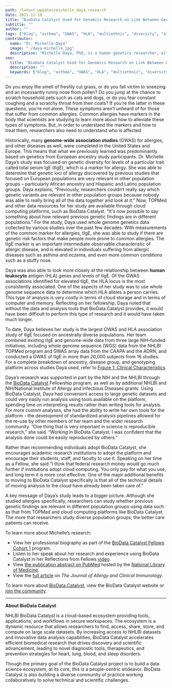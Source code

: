 ```yaml
---
path: /latest-updates/michelle_daya_research
date: 2021-12-10
title: "BioData Catalyst Used for Genomics Research on Link Between Genetic Risk and Allergic Disease"
subtitle: ""
author: ""
tags: ["blog", "asthma", "GWAS", "HLA", "multiethnic", "diversity", "allergies", "cloud computing"]
contributor:
  name: "Dr. Michelle Daya"
  image: "./daya-michelle.jpg"
  description: "Michelle Daya, PhD, is a human genetics researcher, with a focus on how genetic makeup influences risk for developing common allergies such as asthma and eczema. Her research was supported in part by the BioData Catalyst Fellowship Program, which she participated in during [Cohort I](https://biodatacatalyst.nhlbi.nih.gov/fellows/cohort1/). For her study, [Multiethnic genome-wide and HLA association study of total serum IgE level](https://pubmed.ncbi.nlm.nih.gov/34536413/), she leveraged data from the National Heart, Lung and Blood Institute (NHLBI) Trans-Omics for Precision Medicine (TOPMed) program; the Consortium on Asthma among African-ancestry Populations in the Americas (CAAPA); and the Atopic Dermatitis Research Network (ADRN)."
seo:
  title: "BioData Catalyst Used for Genomics Research on Link Between Genetic Risk and Allergic Disease"
  description: ""
  keywords: ["blog", "asthma", "GWAS", "HLA", "multiethnic", "diversity", "allergies", "cloud computing"]
---
```


Do you enjoy the smell of freshly cut grass, or do you fall victim to sneezing and an incessantly runny nose from pollen? Do you jump at the chance to scratch household pets such as cats and dogs, or do you fear constant coughing and a scratchy throat from their coats? If you’re the latter in these questions, you're not alone. These symptoms aren’t unheard of for those that suffer from common allergies. Common allergies have markers in the body that scientists are studying to learn more about how to alleviate these types of symptoms. But, in order to understand the markers and how to treat them, researchers also need to understand who is affected.

Historically, many **genome-wide association studies** (GWAS) for allergies, and other diseases as well, were completed in the United States and Europe. This means that what we previously learned was predominantly based on genetics from European ancestry study participants. Dr. Michelle Daya’s study was focused on genetic diversity for levels of a particular trait called total serum IgE (tIgE), which is a marker for allergy. She was able to determine that genetic loci of allergy discovered by previous studies that focused on European populations are very relevant in other population groups – particularly African ancestry and Hispanic and Latino population groups. 
Daya explains, “Previously, researchers couldn’t really say which genetic variants are relevant in other population groups because nobody was able to really bring all of the data together and look at it.” Now, TOPMed and other data resources for her study are available through cloud computing platforms, such as BioData Catalyst. “It's now possible to say something about how relevant previous genetic findings are in different populations.”
For the study, Daya used whole genome genetics data collected by various studies over the past few decades. With measurements of the common marker for allergies, tIgE, she was able to study if there are genetic risk factors that make people more prone to common allergies. The tIgE marker is an important intermediate observable characteristic of allergic disease, and is elevated in individuals suffering from allergic diseases such as asthma and eczema, and even more common conditions such as a stuffy nose.

Daya was also able to look more closely at the relationship between **human leukocyte** antigen (HLA) genes and levels of tIgE. Of the GWAS associations identified for elevated tIgE, the HLA locus is the most consistently associated. One of the aspects of her study was to use whole genome sequence data to determine which HLA alleles a person carries. This type of analysis is very costly in terms of cloud storage and in terms of computer and memory. Reflecting on her fellowship, Daya noted that without the data and analysis tools that BioData Catalyst provides, it would have been difficult to perform this type of research and it would have taken much longer. 

To date, Daya believes her study is the largest GWAS and HLA association study of tIgE focused on ancestrally diverse populations. Her team combined existing tIgE and genome-wide data from three large NIH–funded initiatives, including whole genome sequence (WGS) data from the NHLBI TOPMed program and GWAS array data from the CAAPA and the ADRN, and conducted a GWAS of tIgE in more than 20,000 subjects from 16 studies. For a complete breakdown of ancestry, disease group, and genotyping platform across studies Daya used, refer to [Figure 1: Clinical Characteristics](https://els-jbs-prod-cdn.jbs.elsevierhealth.com/cms/attachment/48ffd166-2b2a-4d17-9e6b-4df2653a35a1/gr1_lrg.jpg).

Daya’s research was supported in part by the NIH and the NHLBI through the [BioData Catalyst](https://biodatacatalyst.nhlbi.nih.gov/) Fellowship program, as well as by additional NHLBI and NIH/National Institute of Allergy and Infectious Diseases grants. Using BioData Catalyst, Daya had convenient access to large genetic datasets and could very easily run analysis using tools available on the platform, spending time on interpreting results rather than writing tools for analysis. For more custom analyses, she had the ability to write her own tools for the platform - the development of standardized analysis pipelines allowed for the re-use by other members of her team and the wider research community. “One thing that is very important in science is reproducible research,” she said. “Working in BioData Catalyst, I was confident that the analysis done could be easily reproduced by others.”

Rather than recommending individuals adopt BioData Catalyst, she encourages academic research institutions to adopt the platform and encourage their students, staff, and faculty to use it. Speaking on her time as a Fellow, she said “I think that federal research money would go much further if institutions adopt cloud computing. You only pay for what you use, and long term it is more cost effective. One of the major additional benefits to moving to BioData Catalyst specifically is that all of the technical details of moving analysis to the cloud have already been taken care of.”

A key message of Daya’s study leads to a bigger picture. Although she studied allergies specifically, researchers can study whether previous genetic findings are relevant in different population groups using data such as that from TOPMed and cloud computing platforms like BioData Catalyst. The more that researchers study diverse population groups, the better care patients can receive. 

To learn more about Michelle’s research:

* View her professional biography as part of the [BioData Catalyst Fellows Cohort 1](https://biodatacatalyst.nhlbi.nih.gov/fellows/cohort1) program.
* Listen to her speak about her research and experience using BioData Catalyst in her Reflections from Fellows [video](https://youtu.be/i_yx__HsdN0).
* View [the publication abstract on PubMed](https://pubmed.ncbi.nlm.nih.gov/34536413/) hosted by the [National Library of Medicine](https://www.nlm.nih.gov/).
* View the [full article](https://doi.org/10.1016/j.jaci.2021.09.011) on *The Journal of Allergy and Clinical Immunology*.


To learn more about [BioData Catalyst](https://biodatacatalyst.nhlbi.nih.gov/), view the BioData Catalyst website or [join the community](https://biodatacatalyst.nhlbi.nih.gov/contact/ecosystem).

---

**About BioData Catalyst**

NHLBI BioData Catalyst is a cloud-based ecosystem providing tools, applications, and workflows in secure workspaces. The ecosystem is a dynamic resource that allows researchers to find, access, share, store, and compute on large scale datasets. By increasing access to NHLBI datasets and innovative data analysis capabilities, BioData Catalyst accelerates efficient biomedical research that drives discovery and scientific advancement, leading to novel diagnostic tools, therapeutics, and prevention strategies for heart, lung, blood, and sleep disorders.

Though the primary goal of the BioData Catalyst project is to build a data science ecosystem, at its core, this is a people-centric endeavor. BioData Catalyst is also building a diverse community of practice working collaboratively to solve technical and scientific challenges.

